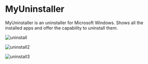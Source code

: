# MyUninstaller

MyUninstaller is an uninstaller for Microsoft Windows. 
Shows all the installed apps and offer the capability to uninstall them.

![uninstall](https://user-images.githubusercontent.com/21220570/79119516-34f28a00-7d99-11ea-8cec-43700b7b9d89.png)

![uninstall2](https://user-images.githubusercontent.com/21220570/79119590-61a6a180-7d99-11ea-8727-4b80ba7ccf92.png)

![uninstall3](https://user-images.githubusercontent.com/21220570/79119607-6d926380-7d99-11ea-88ea-1cc4f174b7bd.png)
